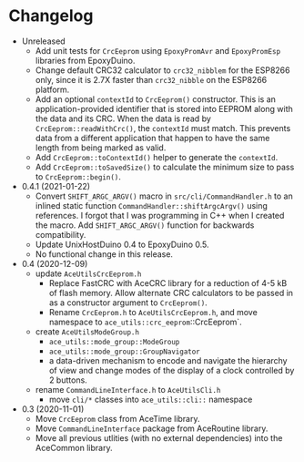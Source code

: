 # Changelog

* Unreleased
    * Add unit tests for `CrcEeprom` using `EpoxyPromAvr` and `EpoxyPromEsp`
      libraries from EpoxyDuino.
    * Change default CRC32 calculator to `crc32_nibblem` for the ESP8266
      only, since it is 2.7X faster than `crc32_nibble` on the ESP8266 platform.
    * Add an optional `contextId` to `CrcEeprom()` constructor. This is an
      application-provided identifier that is stored into EEPROM along with the
      data and its CRC. When the data is read by `CrcEeprom::readWithCrc()`, the
      `contextId` must match. This prevents data from a different application
      that happen to have the same length from being marked as valid.
    * Add `CrcEeprom::toContextId()` helper to generate the `contextId`.
    * Add `CrcEeprom::toSavedSize()` to calculate the minimum size to pass to
      `CrcEeprom::begin()`.
* 0.4.1 (2021-01-22)
    * Convert `SHIFT_ARGC_ARGV()` macro in `src/cli/CommandHandler.h` to
      an inlined static function `CommandHandler::shiftArgcArgv()` using
      references. I forgot that I was programming in C++ when I created the
      macro. Add `SHIFT_ARGC_ARGV()` function for backwards compatibility.
    * Update UnixHostDuino 0.4 to EpoxyDuino 0.5.
    * No functional change in this release.
* 0.4 (2020-12-09)
    * update `AceUtilsCrcEeprom.h`
        * Replace FastCRC with AceCRC library for a reduction of 4-5 kB of flash
          memory. Allow alternate CRC calculators to be passed in as a
          constructor argument to `CrcEeprom()`.
        * Rename `CrcEeprom.h` to `AceUtilsCrcEeprom.h`, and move namespace to
          `ace_utils::crc_eeprom`::CrcEeprom`.
    * create `AceUtilsModeGroup.h`
        * `ace_utils::mode_group::ModeGroup`
        * `ace_utils::mode_group::GroupNavigator`
        * a data-driven mechanism to encode and navigate the hierarchy of view
          and change modes of the display of a clock controlled by 2 buttons.
    * rename `CommandLineInterface.h` to `AceUtilsCli.h`
        * move `cli/*` classes into `ace_utils::cli::` namespace
* 0.3 (2020-11-01)
    * Move `CrcEeprom` class from AceTime library.
    * Move `CommandLineInterface` package from AceRoutine library.
    * Move all previous utlities (with no external dependencies) into the
      AceCommon library.
